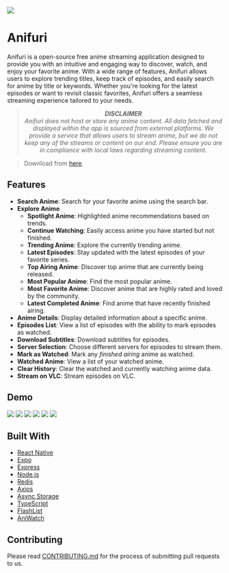 ![](https://i.imgur.com/wIANk1D.png)

# Anifuri

Anifuri is a open-source free anime streaming application designed to provide you with an intuitive and engaging way to discover, watch, and enjoy your favorite anime. With a wide range of features, Anifuri allows users to explore trending titles, keep track of episodes, and easily search for anime by title or keywords. Whether you're looking for the latest episodes or want to revisit classic favorites, Anifuri offers a seamless streaming experience tailored to your needs.

><p align="center"><i><b>DISCLAIMER</b><br>Anifuri does not host or store any anime content. All data fetched and displayed within the app is sourced from external platforms. We provide a service that allows users to stream anime, but we do not keep any of the streams or content on our end. Please ensure you are in compliance with local laws regarding streaming content.</i></p>

> Download from [here](https://github.com/pratham-jaiswal/anifuri/releases/latest).

## Features

- **Search Anime**: Search for your favorite anime using the search bar.
- **Explore Anime**
    - **Spotlight Anime**: Highlighted anime recommendations based on trends.
    - **Continue Watching**: Easily access anime you have started but not finished.
    - **Trending Anime**: Explore the currently trending anime.
    - **Latest Episodes**: Stay updated with the latest episodes of your favorite series.
    - **Top Airing Anime**: Discover top anime that are currently being released.
    - **Most Popular Anime**: Find the most popular anime.
    - **Most Favorite Anime**: Discover anime that are highly rated and loved by the community.
    - **Latest Completed Anime**: Find anime that have recently finished airing.
- **Anime Details**: Display detailed information about a specific anime.
- **Episodes List**: View a list of episodes with the ability to mark episodes as watched.
- **Download Subtitles**: Download subtitles for episodes.
- **Server Selection**: Choose different servers for episodes to stream them.
- **Mark as Watched**: Mark any *finished airing* anime as watched. 
- **Watched Anime**: View a list of your watched anime.
- **Clear History**: Clear the watched and currently watching anime data.
- **Stream on VLC**: Stream episodes on VLC.

## Demo

![](https://i.imgur.com/Ufo7z5ml.jpg)
![](https://i.imgur.com/S4jTGz6l.jpg)
![](https://i.imgur.com/EvpaFgRl.jpg)
![](https://i.imgur.com/UEjvYILl.jpg)
![](https://i.imgur.com/jFHDEiJl.jpg)
![](https://i.imgur.com/1fZuEiml.jpg)

## Built With

- [React Native](https://reactnative.dev/)
- [Expo](https://expo.dev/)
- [Express](https://expressjs.com/)
- [Node.js](https://nodejs.org/)
- [Redis](https://redis.io/)
- [Axios](https://axios-http.com/)
- [Async Storage](https://react-native-async-storage.github.io/async-storage/)
- [TypeScript](https://www.typescriptlang.org/)
- [FlashList](https://github.com/shopify/flash-list)
- [AniWatch](https://github.com/ghoshRitesh12/aniwatch)

## Contributing

Please read [CONTRIBUTING.md](https://github.com/pratham-jaiswal/anifuri/blob/main/CONTRIBUTING.md) for the process of submitting pull requests to us.
